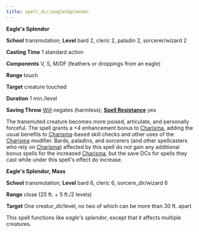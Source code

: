 ```yaml
---
title: spell_dir/eagleSSplendor
---
```

 **Eagle's Splendor**

**School** transmutation; **Level** bard 2, cleric 2, paladin 2, sorcerer/wizard 2

**Casting Time** 1 standard action

**Components** V, S, M/DF (feathers or droppings from an eagle)

**Range** touch

**Target** creature touched

**Duration** 1 min./level

**Saving Throw** [Will](../combat#_will) negates (harmless); **[Spell Resistance](../glossary#_spell-resistance)** yes

The transmuted creature becomes more poised, articulate, and personally forceful. The spell grants a +4 enhancement bonus to [Charisma](../gettingStarted#_charisma-new), adding the usual benefits to [Charisma](../gettingStarted#_charisma-new)-based skill checks and other uses of the [Charisma](../gettingStarted#_charisma-new) modifier. Bards, paladins, and sorcerers (and other spellcasters who rely on [Charisma](../gettingStarted#_charisma-new)) affected by this spell do not gain any additional bonus spells for the increased [Charisma](../gettingStarted#_charisma-new), but the save DCs for spells they cast while under this spell's effect do increase.

**Eagle's Splendor, Mass**

**School** transmutation; **Level** bard 6, cleric 6, sorcere_dir/wizard 6

**Range** close (25 ft. + 5 ft./2 levels)

**Target** One creatur_dir/level, no two of which can be more than 30 ft. apart

This spell functions like _eagle's splendor_, except that it affects multiple creatures.

